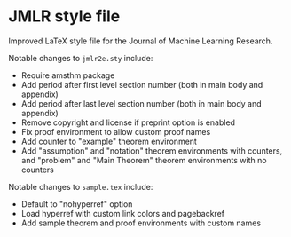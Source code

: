 # JMLR style file

Improved LaTeX style file for the Journal of Machine Learning Research.

Notable changes to `jmlr2e.sty` include:
- Require amsthm package
- Add period after first level section number (both in main body and appendix)
- Add period after last level section number (both in main body and appendix)
- Remove copyright and license if preprint option is enabled
- Fix proof environment to allow custom proof names
- Add counter to "example" theorem environment
- Add "assumption" and "notation" theorem environments with counters, and "problem" and "Main Theorem" theorem environments with no counters

Notable changes to `sample.tex` include:
- Default to "nohyperref" option
- Load hyperref with custom link colors and pagebackref
- Add sample theorem and proof environments with custom names
